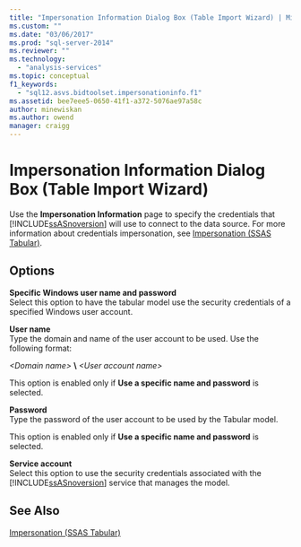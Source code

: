 ```yaml
---
title: "Impersonation Information Dialog Box (Table Import Wizard) | Microsoft Docs"
ms.custom: ""
ms.date: "03/06/2017"
ms.prod: "sql-server-2014"
ms.reviewer: ""
ms.technology: 
  - "analysis-services"
ms.topic: conceptual
f1_keywords: 
  - "sql12.asvs.bidtoolset.impersonationinfo.f1"
ms.assetid: bee7eee5-0650-41f1-a372-5076ae97a58c
author: minewiskan
ms.author: owend
manager: craigg
---
```

# Impersonation Information Dialog Box (Table Import Wizard)
  Use the **Impersonation Information** page to specify the credentials that [!INCLUDE[ssASnoversion](../includes/ssasnoversion-md.md)] will use to connect to the data source. For more information about credentials impersonation, see [Impersonation &#40;SSAS Tabular&#41;](tabular-models/impersonation-ssas-tabular.md).  
  
## Options  
 **Specific Windows user name and password**  
 Select this option to have the tabular model use the security credentials of a specified Windows user account.  
  
 **User name**  
 Type the domain and name of the user account to be used. Use the following format:  
  
 *\<Domain name>* **\\** *\<User account name>*  
  
 This option is enabled only if **Use a specific name and password** is selected.  
  
 **Password**  
 Type the password of the user account to be used by the Tabular model.  
  
 This option is enabled only if **Use a specific name and password** is selected.  
  
 **Service account**  
 Select this option to use the security credentials associated with the [!INCLUDE[ssASnoversion](../includes/ssasnoversion-md.md)] service that manages the model.  
  
## See Also  
 [Impersonation &#40;SSAS Tabular&#41;](tabular-models/impersonation-ssas-tabular.md)  
  
  
